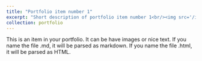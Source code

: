 ```yaml
---
title: "Portfolio item number 1"
excerpt: "Short description of portfolio item number 1<br/><img src='/images/hunan1.jpg'>"
collection: portfolio
---
```


This is an item in your portfolio. It can be have images or nice text. If you name the file .md, it will be parsed as markdown. If you name the file .html, it will be parsed as HTML. 
